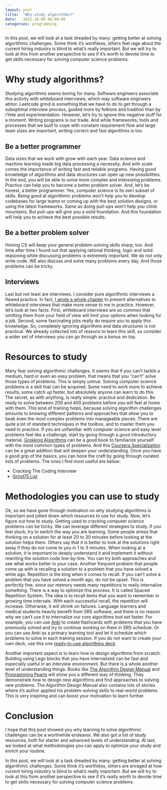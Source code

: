 ```yaml
---
layout: post
title:  "Why study algorithms?"
date:   2022-10-08 00:00:00
categories: programming
---
```


In this post, we will look at a task dreaded by many: getting better at solving algorithmic challenges. Some think it&rsquo;s worthless, others feel rage about the current hiring industry is blind to what&rsquo;s really important. But we will try to look at this from another perspective to see if it&rsquo;s worth to devote time to get skills necessary for solving computer science problems.

<!--more-->

# Why study algorithms?

Studying algorithms seems boring for many. Software engineers associate this activity with whiteboard interviews, which may software engineers abhor. Leetcode grind is something that we have to do to get through a suboptimal interview process, guided more by folklore and tradition than by rYete and experimentation. However, let&rsquo;s try to ignore this negative stuff for a moment. Writing programs is our trade. And while frameworks, tools and processes that we built to cope with constant requirement flow and large team sizes are important, writing correct and fast algorithms is too.

## Be a better programmer

Data sizes that we work with grow with each year. Data science and machine learning made big data processing a necessity. And with scale comes the importance of writing fast and reliable programs. Having good knowledge of algorithms and data structures can open up new possibilities. In the end, you will be able  to solve more complex and interesting problems. Practice can help you to become a better problem solver. And, let&rsquo;s be honest, a better programmer. Yes, computer science is its own subset of skills. Being good at algorithmic problems won&rsquo;t help you to develop codebases for large teams or coming up with the best solution designs, or using the latest frameworks. Same as doing pull-ups won’t help you climb mountains. But pull-ups will give you a solid foundation. And this foundation will help you to achieve the best possible results.


## Be a better problem solver

Honing CS will keep your general problem-solving skills sharp, too. And time after time I found out that applying rational thinking, logic and solid reasoning while discussing problems is extremely important. We do not only write code. WE also discuss and solve  many problems every day. And those problems can be tricky.


## Interviews

Last but not least are interviews. I consider pure algorithmic interviews a flawed practice. In fact, [I wrote a whole chapter](https://www.amazon.com/Managing-Data-Science-strategies-sustainable-ebook/dp/B07ZRX5KBM) to present alternatives to whiteboard interviews that make more sense to me in practice. However, let&rsquo;s look at two facts. First, whiteboard interviews are so common that omitting them from your field of view will limit your options when looking for a job. Second, some fascinating jobs really do require you to apply this knowledge. So, completely ignoring algorithms and data structures is not practical. We already collected  lots of reasons to learn this skill, so consider a wider set of interviews you can go through as a bonus on top.

# Resources to study

Many fear solving algorithmic challenges. It seems that if you can&rsquo;t tackle a medium, hard or even an easy problem, that means that you &ldquo;can&rsquo;t&rdquo; solve those types of problems. This is simply untrue. Solving computer science problems is a skill that can be acquired. Some need to work more to achieve results, some catch up faster, but absolutely anyone can learn to do this. The secret, as with anything, is really simple: practice and dedication. Be ready to solve between 200 and 400 problems before you will feel at home with them. This kind of training helps, because solving algorithm challenges amounts to knowing different patterns and approaches that allow you to beak even the most complex problems into manageable pieces. There are quite a lot of standard techniques in the toolbox, and to master them you need to practice.  If you are unfamiliar with computer science and easy level problems feel like a challenge, start by going through a good introductory material. [Grokking Algorithms](https://www.amazon.com/Grokking-Algorithms-illustrated-programmers-curious/dp/1617292230) can be a good book to familiarize yourself with the most common types of problems. And this [Coursera Specialization](https://www.coursera.org/specializations/algorithms) can be a great addition that will deepen your understanding.  Once you have a good grip of the basics, you can hone the craft by going through curated lists of problems. The ones I find most useful are below:

* Cracking The Coding Interview
* [Grind75 List](https://www.techinterviewhandbook.org/grind75?hours=10&weeks=15)

# Methodologies you can use to study

Ok, so we have gone through motivation on why studying algorithms is important and jotted down which resources to use for study. Now, let&rsquo;s figure out how to study. Getting used to cracking computer science problems can be tricky. We can leverage different strategies to study. If you feel stuck, try to switch the way you are learning.  Some people stress that thinking on a solution for at least 20 to 30 minutes before looking at the solution helps them. Others say that it is better to look at the solutions right away if they do not come to you in 1 to 3 minutes. When looking at a solution, it is important to deeply understand it and implement it without rewriting the solution code line-by-line. You can try both approaches and see what works better in your case.  Another frequent problem that people come up with is recalling a solution to a problem that you have solved a while ago. Repetition is the king when it comes to recall. If you can&rsquo;t solve a problem that you have solved a month ago, do not be upset. This is perfectly fine, since our memory needs many repetitions to really internalize something. There is a way to optimize this process. It is called Spaced Repetition System. The idea is to recall items that you want to remember in growing time intervals.  With each successful recall, the repetition will increase. Otherwise, it will shrink on failures. Language learners and medical students heavily benefit from SRS software, and there is no reason why we can&rsquo;t use it to internalize our core algorithms tool set faster. For example, you can use [Anki](https://apps.ankiweb.net/) to create flashcards with problems that you have previously solved and try to continue working on them in SRS schedule. Or you can use Anki as a primary learning tool and let it schedule which problems to solve in each training session. If you do not want to create your own deck, use this one [ready-to-use algorithms deck](https://github.com/donnemartin/interactive-coding-challenges).

Another important aspect is to learn how to design algorithms from scratch. Building using Lego blocks that you have internalized can be fast and especially useful in an interview environment. But there is a whole another level of understanding things. Books like [The Algorithm Design Manual](https://www.algorist.com/) and [Programming Pearls](https://www.amazon.com/Programming-Pearls-Press-Louis-Bentley/dp/0201103311) will show you a different way of thinking. They demonstrate how to design new algorithms and find approaches to solving new problems. The Algorithm Design Manual also contains lots of stories where it&rsquo;s author applied his problem-solving skills to real-world problems. This is very inspiring and can boost your motivation to learn further.


# Conclusion

I hope that this post showed you why learning to solve algorithmic challenges can be a worthwhile endeavor. We also got a list of study resources, both for starter and advanced levels of understanding. At last, we looked at what methodologies you can apply to optimize your study and enrich your routine. 

In this post, we will look at a task dreaded by many: getting better at solving algorithmic challenges. Some think it&rsquo;s worthless, others are enraged at how current hiring industry is blind to what&rsquo;s really important. But we will try to look at this from another perspective to see if it&rsquo;s really worth to devote time to get skills necessary for solving computer science problems.

